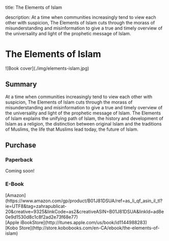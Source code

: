 title: The Elements of Islam

description: At a time when communities increasingly tend to view each other with suspicion, The Elements of Islam cuts through the morass of misunderstanding and misinformation to give a true and timely overview of the universality and light of the prophetic message of Islam.

# The Elements of Islam

<div markdown="1" class="cover-image">
![Book cover](./img/elements-islam.jpg)
</div>

## Summary

At a time when communities increasingly tend to view each other with suspicion, The Elements of Islam cuts through the morass of misunderstanding and misinformation to give a true and timely overview of the universality and light of the prophetic message of Islam. The Elements of Islam explains the unifying path of Islam, the history and development of Islam as a religion, the distinction between original Islam and the traditions of Muslims, the life that Muslims lead today, the future of Islam.

## Purchase

### Paperback

Coming soon!

### E-Book

<div markdown="3" class="purchase-link">
[Amazon](https://www.amazon.com/gp/product/B01J81DSUA/ref=as_li_qf_asin_il_tl?ie=UTF8&tag=zahrapublicat-20&creative=9325&linkCode=as2&creativeASIN=B01J81DSUA&linkId=ad8e0e9d1530d8c1c8f2ad2e73f68e77)
</div>

<div markdown="3" class="purchase-link">
[Apple iBookStore](http://itunes.apple.com/us/book/id1144988283)
</div>

<div markdown="3" class="purchase-link">
[Kobo Store](http://store.kobobooks.com/en-CA/ebook/the-elements-of-islam)
</div>


